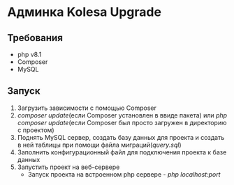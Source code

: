 # Админка Kolesa Upgrade

## Требования 
* php v8.1
* Composer
* MySQL

## Запуск
1. Загрузить зависимости с помощью Composer
  1. *composer update*(если Composer установлен в ввиде пакета) или *php composer update*(если Composer был просто загружен в директорию с проектом)
2. Поднять MySQL сервер, создать базу данных для проекта и создать в ней таблицы при помощи файла миграций(*query.sql*)
3. Заполнить конфигурационный файл для подключения проекта к базе данных
4. Запустить проект на веб-сервере
    * Запуск проекта на встроенном php сервере - *php localhost:port*
